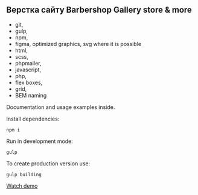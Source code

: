 ## Верстка сайту Barbershop Gallery store & more

- git,
- gulp,
- npm,
- figma, optimized graphics, svg where it is possible
- html,
- scss,
- phpmailer,
- javascript,
- php,
- flex boxes,
- grid,
- BEM naming

Documentation and usage examples inside.

Install dependencies:
```
npm i
```

Run in development mode:
```
gulp
```

To create production version use:
```
gulp building
```

[Watch demo](https://bogdanpavliv.github.io/barbershop/)